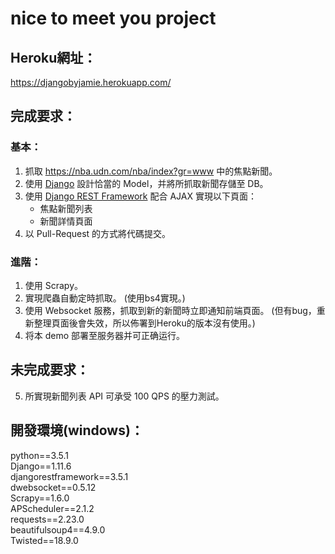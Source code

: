 # nice to meet you project
## Heroku網址：
https://djangobyjamie.herokuapp.com/  
## 完成要求：
### 基本：
1. 抓取 https://nba.udn.com/nba/index?gr=www 中的焦點新聞。
2. 使用 [Django](https://www.djangoproject.com/) 設計恰當的 Model，并將所抓取新聞存儲至 DB。
3. 使用 [Django REST Framework](http://www.django-rest-framework.org/) 配合 AJAX 實現以下頁面：
	 * 焦點新聞列表
	 * 新聞詳情頁面
4. 以 Pull-Request 的方式將代碼提交。
### 進階：
1. 使用 Scrapy。
2. 實現爬蟲自動定時抓取。  (使用bs4實現。)
3. 使用 Websocket 服務，抓取到新的新聞時立即通知前端頁面。 (但有bug，重新整理頁面後會失效，所以佈署到Heroku的版本沒有使用。)
4. 将本 demo 部署至服务器并可正确运行。  

## 未完成要求：
5. 所實現新聞列表 API 可承受 100 QPS 的壓力測試。

## 開發環境(windows)：
python==3.5.1  
Django==1.11.6  
djangorestframework==3.5.1  
dwebsocket==0.5.12  
Scrapy==1.6.0  
APScheduler==2.1.2  
requests==2.23.0  
beautifulsoup4==4.9.0  
Twisted==18.9.0  


